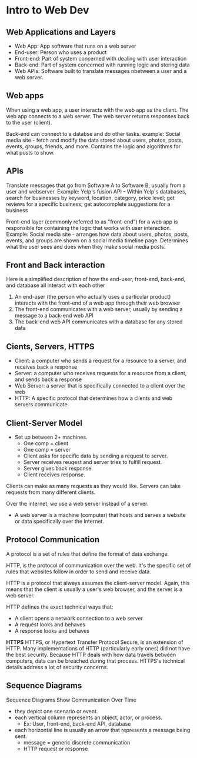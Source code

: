 # Intro to Web Dev

## Web Applications and Layers
- Web App: App software that runs on a web server
- End-user: Person who uses a product
- Front-end: Part of system concerned with dealing with user interaction
- Back-end: Part of system concerned with running logic and storing data
- Web APIs: Software built to translate messages nbetween a user and a web server.

## Web apps
When using a web app, a user interacts with the web app as the client. The web app connects to a web server. The web server returns responses back to the user (client).

Back-end can connect to a databse and do other tasks.
example: Social media site - fetch and modify the data stored about users, photos, posts, events, groups, friends, and more. Contains the logic and algorithms for what posts to show.

## APIs
Translate messages that go from Software A to Software B, usually from a user and webserver. 
Example: Yelp's fusion API - Within Yelp's databases, search for businesses by keyword, location, category, price level; get reviews for a specific business; get autocomplete suggestions for a business

Front-end layer (commonly referred to as "front-end") for a web app is responsible for containing the logic that works with user interaction.
Example: Social media site - arranges how data about users, photos, posts, events, and groups are shown on a social media timeline page. Determines what the user sees and does when they make social media posts.

## Front and Back interaction
Here is a simplified description of how the end-user, front-end, back-end, and database all interact with each other
1. An end-user (the person who actually uses a particular product) interacts with the front-end of a web app through their web browser
2. The front-end communicates with a web server, usually by sending a message to a back-end web API
3. The back-end web API communicates with a database for any stored data

## Cients, Servers, HTTPS
- Client: a computer who sends a request for a resource to a server, and receives back a response
- Server: a computer who receives requests for a resource from a client, and sends back a response
- Web Server: a server that is specifically connected to a client over the web
- HTTP: A specific protocol that determines how a clients and web servers communicate

## Client-Server Model
- Set up between 2+ machines. 
  - One comp = client
  - One comp = server
  - Client asks for specific data by sending a request to server.
  - Server receives reuqest and server tries to fulfill request.
  - Server gives back response.
  - Client receives response. 

Clients can make as many requests as they would like. Servers can take requests from many different clients.

Over the internet, we use a web server instead of a server. 
- A web server is a machine (computer) that hosts and serves a website or data specifically over the Internet.

## Protocol Communication
A protocol is a set of rules that define the format of data exchange.

HTTP, is the protocol of communication over the web. It's the specific set of rules that websites follow in order to send and receive data.

HTTP is a protocol that always assumes the client-server model. Again, this means that the client is usually a user's web browser, and the server is a web server.

HTTP defines the exact technical ways that:
- A client opens a network connection to a web server
- A request looks and behaves
- A response looks and behaves

**HTTPS**
HTTPS, or Hypertext Transfer Protocol Secure, is an extension of HTTP. Many implementations of HTTP (particularly early ones) did not have the best security. Because HTTP deals with how data travels between computers, data can be breached during that process. HTTPS's technical details address a lot of security concerns. 

## Sequence Diagrams
Sequence Diagrams Show Communication Over Time
- they depict one scenario or event. 
- each vertical column represents an object, actor, or process.
  - Ex: User, front-end, back-end API, database
- each horizontal line is usually an arrow that represents a message being sent. 
  - message = generic discrete communication
  - HTTP request or response

